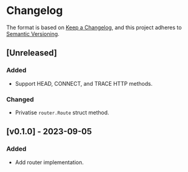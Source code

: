 # Changelog

The format is based on [Keep a Changelog](https://keepachangelog.com/en/1.1.0/), and this project adheres to [Semantic Versioning](https://semver.org/spec/v2.0.0.html).

## [Unreleased]

### Added

- Support HEAD, CONNECT, and TRACE HTTP methods.

### Changed

- Privatise `router.Route` struct method.

## [v0.1.0] - 2023-09-05

### Added

- Add router implementation.
